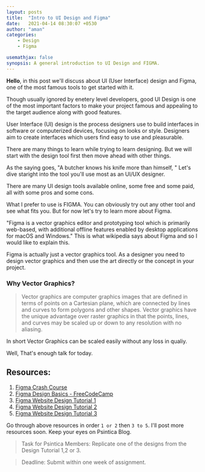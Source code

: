 ```yaml
---
layout: posts
title:  "Intro to UI Design and Figma"
date:   2021-04-14 08:30:07 +0530
author: "aman"
categories:
    - Design
    - Figma

usemathjax: false
synopsis: A general introduction to UI Design and FIGMA.
---
```


<b>Hello</b>, in this post we'll discuss about UI (User Interface) design and Figma, one of the most famous tools to get started with it. 

Though usually ignored by enetery level developers, good UI Design is one of the most important factors to make your project famous and appealing to the target audience along with good features. 

User Interface (UI) design is the process designers use to build interfaces in software or computerized devices, focusing on looks or style. Designers aim to create interfaces which users find easy to use and pleasurable. 

There are many things to learn while trying to learn designing. But we will start with the design tool first then move ahead with other things. 

As the saying goes, "A butcher knows his knife more than himself, "  Let's dive staright into the tool you'll use most as an UI/UX designer. 

There are many UI design tools available online, some free and some paid, all with some pros and some cons. 

What I prefer to use is FIGMA. You can obviously try out any other tool and see what fits you. But for now let's try to learn more about Figma. 

"Figma is a vector graphics editor and prototyping tool which is primarily web-based, with additional offline features enabled by desktop applications for macOS and Windows." This is what wikipedia says about Figma and so I would like to explain this. 

Figma is actually just a vector graphics tool. As a designer you need to design vector graphics and then use the art directly or the concept in your project. 

### Why Vector Graphics? 
> Vector graphics are computer graphics images that are defined in terms of points on a Cartesian plane, which are connected by lines and curves to form polygons and other shapes. Vector graphics have the unique advantage over raster graphics in that the points, lines, and curves may be scaled up or down to any resolution with no aliasing.

In short Vector Graphics can be scaled easily without any loss in qualiy.

Well, That's enough talk for today. 

## Resources: 
1. [Figma Crash Course](https://www.youtube.com/watch?v=4W4LvJnNegA)
2. [Figma Design Basics - FreeCodeCamp](https://www.youtube.com/watch?v=c9Wg6Cb_YlU)
3. [Figma Website Design Tutorial 1](https://www.youtube.com/watch?v=FK4YusHIIj0)
4. [Figma Website Design Tutorial 2](https://www.youtube.com/watch?v=S4viQ_Ejptc)
5. [Figma Website Design Tutorial 3](https://www.youtube.com/watch?v=BaJZC3zjHBQ)


Go through above resources in order `1 or 2` then `3 to 5`. I'll post more resources soon. Keep your eyes on Psintica Blog. 

> Task for Psintica Members: Replicate one of the designs from the  Design Tutorial 1,2 or 3. 

> Deadline: Submit within one week of assignment. 